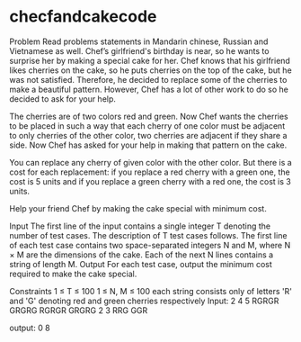 # checfandcakecode

Problem
Read problems statements in Mandarin chinese, Russian and Vietnamese as well.
Chef’s girlfriend's birthday is near, so he wants to surprise her by making a special cake for her. Chef knows that his girlfriend likes cherries on the cake, so he puts cherries on the top of the cake, but he was not satisfied. Therefore, he decided to replace some of the cherries to make a beautiful pattern. However, Chef has a lot of other work to do so he decided to ask for your help.

The cherries are of two colors red and green. Now Chef wants the cherries to be placed in such a way that each cherry of one color must be adjacent to only cherries of the other color, two cherries are adjacent if they share a side. Now Chef has asked for your help in making that pattern on the cake.

You can replace any cherry of given color with the other color. But there is a cost for each replacement: if you replace a red cherry with a green one, the cost is 5 units and if you replace a green cherry with a red one, the cost is 3 units.

Help your friend Chef by making the cake special with minimum cost.

Input
The first line of the input contains a single integer T denoting the number of test cases. The description of T test cases follows.
The first line of each test case contains two space-separated integers N and M, where N × M are the dimensions of the cake.
Each of the next N lines contains a string of length M.
Output
For each test case, output the minimum cost required to make the cake special.

Constraints
1 ≤ T ≤ 100
1 ≤ N, M ≤ 100
each string consists only of letters 'R' and 'G' denoting red and green cherries respectively
Input: 
2
4 5
RGRGR
GRGRG
RGRGR
GRGRG
2 3
RRG
GGR

output: 
0
8
